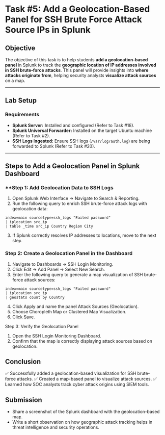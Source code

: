 # **Task #5: Add a Geolocation-Based Panel for SSH Brute Force Attack Source IPs in Splunk**

## **Objective**  
The objective of this task is to help students **add a geolocation-based panel** in Splunk to track the **geographic location of IP addresses involved in SSH brute-force attacks**. This panel will provide insights into **where attacks originate from**, helping security analysts **visualize attack sources** on a map.

---

## **Lab Setup**  
### **Requirements**  
- **Splunk Server:** Installed and configured (Refer to Task #18).  
- **Splunk Universal Forwarder:** Installed on the target Ubuntu machine (Refer to Task #2).  
- **SSH Logs Ingested:** Ensure SSH logs (`/var/log/auth.log`) are being forwarded to Splunk (Refer to Task #20).  

---

## **Steps to Add a Geolocation Panel in Splunk Dashboard**  

### **Step 1: Add Geolocation Data to SSH Logs
1. Open Splunk Web Interface → Navigate to Search & Reporting.
2. Run the following query to enrich SSH brute-force attack logs with geolocation data:
```
index=main sourcetype=ssh_logs "Failed password" 
| iplocation src_ip 
| table _time src_ip Country Region City
```
3. If Splunk correctly resolves IP addresses to locations, move to the next step.

### Step 2: Create a Geolocation Panel in the Dashboard
1. Navigate to Dashboards → SSH Login Monitoring.
2. Click Edit → Add Panel → Select New Search.
3. Enter the following query to generate a map visualization of SSH brute-force attack sources:
```
index=main sourcetype=ssh_logs "Failed password" 
| iplocation src_ip 
| geostats count by Country
```
4. Click Apply and name the panel Attack Sources (Geolocation).
5. Choose Choropleth Map or Clustered Map Visualization.
6. Click Save.

Step 3: Verify the Geolocation Panel
1. Open the SSH Login Monitoring Dashboard.
2. Confirm that the map is correctly displaying attack sources based on geolocation.

## Conclusion
✅ Successfully added a geolocation-based visualization for SSH brute-force attacks.
✅ Created a map-based panel to visualize attack sources.
✅ Learned how SOC analysts track cyber attack origins using SIEM tools.

## Submission
- Share a screenshot of the Splunk dashboard with the geolocation-based map.
- Write a short observation on how geographic attack tracking helps in threat intelligence and security operations.
